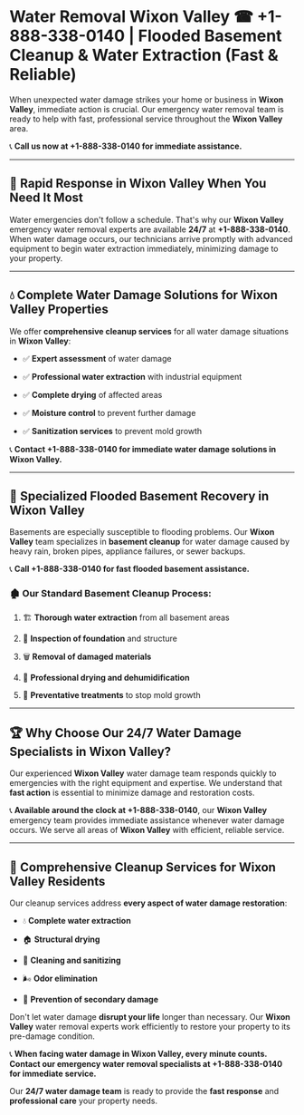 # Water Removal Wixon Valley ☎ +1-888-338-0140 | Flooded Basement Cleanup & Water Extraction (Fast & Reliable)

When unexpected water damage strikes your home or business in **Wixon Valley**, immediate action is crucial. Our emergency water removal team is ready to help with fast, professional service throughout the **Wixon Valley** area. 

📞 **Call us now at +1-888-338-0140 for immediate assistance.**
---
## 🚀 Rapid Response in Wixon Valley When You Need It Most
Water emergencies don't follow a schedule. That's why our **Wixon Valley** emergency water removal experts are available **24/7** at **+1-888-338-0140**. When water damage occurs, our technicians arrive promptly with advanced equipment to begin water extraction immediately, minimizing damage to your property.
---
## 💧 Complete Water Damage Solutions for Wixon Valley Properties
We offer **comprehensive cleanup services** for all water damage situations in **Wixon Valley**:
- ✅ **Expert assessment** of water damage  
- ✅ **Professional water extraction** with industrial equipment  
- ✅ **Complete drying** of affected areas  
- ✅ **Moisture control** to prevent further damage  
- ✅ **Sanitization services** to prevent mold growth  
📞 **Contact +1-888-338-0140 for immediate water damage solutions in Wixon Valley.**
---
## 🌊 Specialized Flooded Basement Recovery in Wixon Valley
Basements are especially susceptible to flooding problems. Our **Wixon Valley** team specializes in **basement cleanup** for water damage caused by heavy rain, broken pipes, appliance failures, or sewer backups. 
📞 **Call +1-888-338-0140 for fast flooded basement assistance.**
### 🏚️ Our Standard Basement Cleanup Process:
1. 🏗️ **Thorough water extraction** from all basement areas  
2. 🔎 **Inspection of foundation** and structure  
3. 🗑️ **Removal of damaged materials**  
4. 💨 **Professional drying and dehumidification**  
5. 🚫 **Preventative treatments** to stop mold growth  
---
## 🏆 Why Choose Our 24/7 Water Damage Specialists in Wixon Valley?
Our experienced **Wixon Valley** water damage team responds quickly to emergencies with the right equipment and expertise. We understand that **fast action** is essential to minimize damage and restoration costs.
📞 **Available around the clock at +1-888-338-0140**, our **Wixon Valley** emergency team provides immediate assistance whenever water damage occurs. We serve all areas of **Wixon Valley** with efficient, reliable service.
---
## 🧹 Comprehensive Cleanup Services for Wixon Valley Residents
Our cleanup services address **every aspect of water damage restoration**:
- 💧 **Complete water extraction**  
- 🏠 **Structural drying**  
- 🧼 **Cleaning and sanitizing**  
- 🌬️ **Odor elimination**  
- 🚫 **Prevention of secondary damage**  
Don't let water damage **disrupt your life** longer than necessary. Our **Wixon Valley** water removal experts work efficiently to restore your property to its pre-damage condition.
📞 **When facing water damage in Wixon Valley, every minute counts. Contact our emergency water removal specialists at +1-888-338-0140 for immediate service.**
Our **24/7 water damage team** is ready to provide the **fast response** and **professional care** your property needs.
